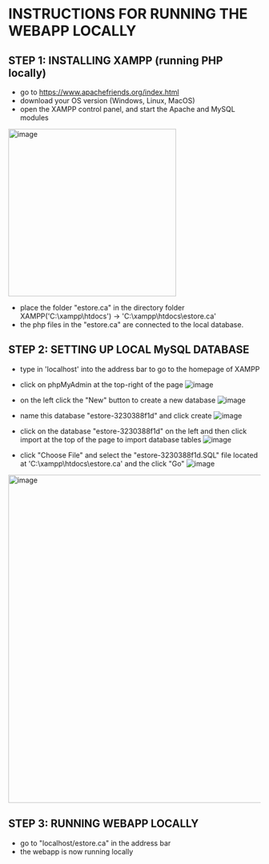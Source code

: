 # INSTRUCTIONS FOR RUNNING THE WEBAPP LOCALLY

## STEP 1: INSTALLING XAMPP (running PHP locally)

- go to https://www.apachefriends.org/index.html
- download your OS version (Windows, Linux, MacOS)
- open the XAMPP control panel, and start the Apache and MySQL modules
<img width="335" alt="image" src="https://user-images.githubusercontent.com/97817114/156104627-b8fae2e2-5d73-4096-a69e-d18e87b937a3.png">

- place the folder "estore.ca" in the directory folder XAMPP('C:\xampp\htdocs') -> 'C:\xampp\htdocs\estore.ca'
- the php files in the "estore.ca" are connected to the local database.


## STEP 2: SETTING UP LOCAL MySQL DATABASE

- type in 'localhost' into the address bar to go to the homepage of XAMPP
- click on phpMyAdmin at the top-right of the page 
![image](https://user-images.githubusercontent.com/97817114/156104743-b7c15f3f-396d-4f8b-975a-9016f0ad893b.png)

- on the left click the "New" button to create a new database
![image](https://user-images.githubusercontent.com/97817114/156104837-c7f979e9-57ce-4e11-abbc-059a7dba99db.png)

- name this database "estore-3230388f1d" and click create
![image](https://user-images.githubusercontent.com/97817114/156104894-ebbbcdba-5948-4353-8063-a7d1cd3fd1ad.png)

- click on the database "estore-3230388f1d" on the left and then click import at the top of the page to import database tables
![image](https://user-images.githubusercontent.com/97817114/156104927-8e0b9ec4-0bff-486c-9705-c187e8b73794.png)

- click "Choose File" and select the "estore-3230388f1d.SQL" file located at 'C:\xampp\htdocs\estore.ca' and the click "Go"
![image](https://user-images.githubusercontent.com/97817114/156104967-68b3faf5-d30f-4e88-84a0-6e467183ac0f.png)
<img width="656" alt="image" src="https://user-images.githubusercontent.com/97817114/156105179-5bc1b366-66f6-4a3b-b450-87d3eaee0693.png">


## STEP 3: RUNNING WEBAPP LOCALLY

- go to "localhost/estore.ca" in the address bar
- the webapp is now running locally
